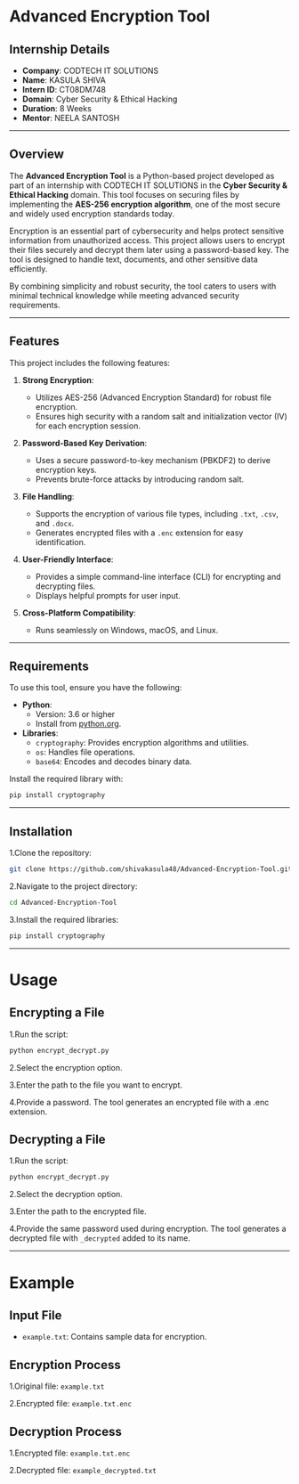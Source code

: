 # Advanced Encryption Tool

## Internship Details
- **Company**: CODTECH IT SOLUTIONS
- **Name**: KASULA SHIVA
- **Intern ID**: CT08DM748
- **Domain**: Cyber Security & Ethical Hacking
- **Duration**: 8 Weeks
- **Mentor**: NEELA SANTOSH

---

## Overview
The **Advanced Encryption Tool** is a Python-based project developed as part of an internship with CODTECH IT SOLUTIONS in the **Cyber Security & Ethical Hacking** domain. This tool focuses on securing files by implementing the **AES-256 encryption algorithm**, one of the most secure and widely used encryption standards today.

Encryption is an essential part of cybersecurity and helps protect sensitive information from unauthorized access. This project allows users to encrypt their files securely and decrypt them later using a password-based key. The tool is designed to handle text, documents, and other sensitive data efficiently.

By combining simplicity and robust security, the tool caters to users with minimal technical knowledge while meeting advanced security requirements.

---

## Features
This project includes the following features:
1. **Strong Encryption**:
   - Utilizes AES-256 (Advanced Encryption Standard) for robust file encryption.
   - Ensures high security with a random salt and initialization vector (IV) for each encryption session.

2. **Password-Based Key Derivation**:
   - Uses a secure password-to-key mechanism (PBKDF2) to derive encryption keys.
   - Prevents brute-force attacks by introducing random salt.

3. **File Handling**:
   - Supports the encryption of various file types, including `.txt`, `.csv`, and `.docx`.
   - Generates encrypted files with a `.enc` extension for easy identification.

4. **User-Friendly Interface**:
   - Provides a simple command-line interface (CLI) for encrypting and decrypting files.
   - Displays helpful prompts for user input.

5. **Cross-Platform Compatibility**:
   - Runs seamlessly on Windows, macOS, and Linux.

---

## Requirements
To use this tool, ensure you have the following:
- **Python**:
  - Version: 3.6 or higher
  - Install from [python.org](https://www.python.org/).
- **Libraries**:
  - `cryptography`: Provides encryption algorithms and utilities.
  - `os`: Handles file operations.
  - `base64`: Encodes and decodes binary data.

Install the required library with:
```bash
pip install cryptography
```
---

## Installation

1.Clone the repository:
```bash
git clone https://github.com/shivakasula48/Advanced-Encryption-Tool.git
```
2.Navigate to the project directory:
```bash
cd Advanced-Encryption-Tool
```
3.Install the required libraries:
```bash
pip install cryptography
```
---

# Usage

## Encrypting a File

1.Run the script:
```bash
python encrypt_decrypt.py
```


2.Select the encryption option.

3.Enter the path to the file you want to encrypt.

4.Provide a password. The tool generates an encrypted file with a .enc extension.

## Decrypting a File

1.Run the script:

```bash
python encrypt_decrypt.py
```

2.Select the decryption option.

3.Enter the path to the encrypted file.

4.Provide the same password used during encryption. The tool generates a decrypted file with `_decrypted` added to its name.

---

# Example
## Input File
- `example.txt`: Contains sample data for encryption.

## Encryption Process

1.Original file: `example.txt`

2.Encrypted file: `example.txt.enc`

## Decryption Process
1.Encrypted file: `example.txt.enc`

2.Decrypted file: `example_decrypted.txt`


